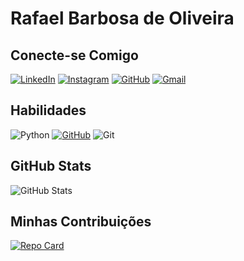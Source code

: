 
# Rafael Barbosa de Oliveira

## Conecte-se Comigo

[![LinkedIn](https://img.shields.io/badge/LinkedIn-0077B5?style=for-the-badge&logo=linkedin&logoColor=white)](https://www.linkedin.com/in/raffab182/)
[![Instagram](https://img.shields.io/badge/-Instagram-%23E4405F?style=for-the-badge&logo=instagram&logoColor=white)](https://www.instagram.com/rafones182/)
[![GitHub](https://img.shields.io/badge/GitHub-100000?style=for-the-badge&logo=github&logoColor=white)](https://github.com/raffab182)
[![Gmail](https://img.shields.io/badge/Gmail-333333?style=for-the-badge&logo=gmail&logoColor=red)](mailto:raffab182@gmail.com)

## Habilidades
![Python](https://img.shields.io/badge/python-3670A0?style=for-the-badge&logo=python&logoColor=ffdd54)
[![GitHub](https://img.shields.io/badge/GitHub-100000?style=for-the-badge&logo=github&logoColor=white)](https://github.com/raffab182)
![Git](https://img.shields.io/badge/GIT-E44C30?style=for-the-badge&logo=git&logoColor=white)



## GitHub Stats
![GitHub Stats](https://github-readme-stats.vercel.app/api?username=raffab182&theme=transparent&bg_color=000&border_color=30A3DC&show_icons=true&icon_color=30A3DC&title_color=E94D5F&text_color=FFF)


## Minhas Contribuições

[![Repo Card](https://github-readme-stats.vercel.app/api/pin/?username=raffab182&repo=dio-lab-open-source&bg_color=000&border_color=30A3DC&show_icons=true&icon_color=30A3DC&title_color=E94D5F&text_color=FFF)](https://github.com/raffab182/dio-lab-open-source)

